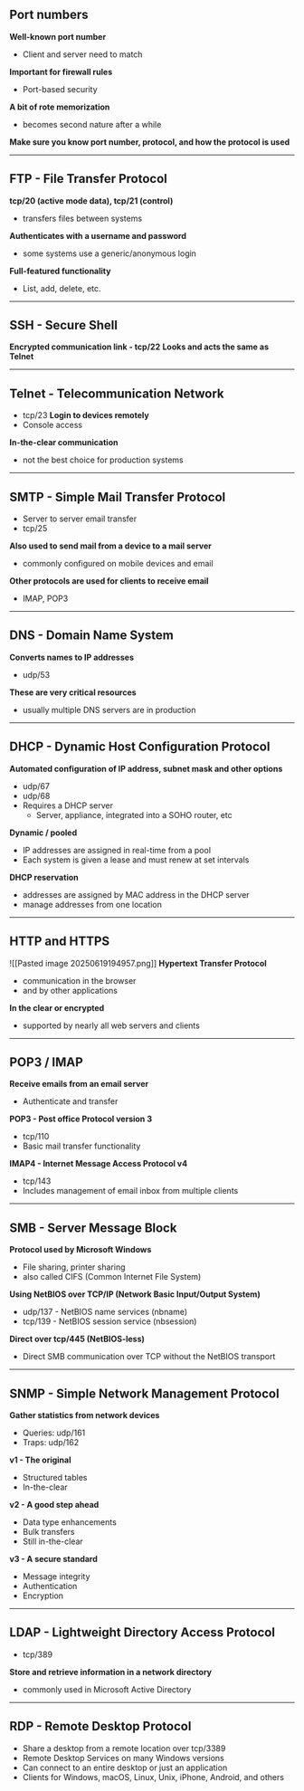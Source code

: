 ## Port numbers
**Well-known port number**
- Client and server need to match

**Important for firewall rules**
- Port-based security 

**A bit of rote memorization**
- becomes second nature after a while 

**Make sure you know port number, protocol, and how the protocol is used**

---
## FTP - File Transfer Protocol 
**tcp/20 (active mode data), tcp/21 (control)**
- transfers files between systems 

**Authenticates with a username and password**
- some systems use a generic/anonymous login 

**Full-featured functionality**
- List, add, delete, etc. 
---
## SSH - Secure Shell 
**Encrypted communication link - tcp/22**
**Looks and acts the same as Telnet** 

---
## Telnet - Telecommunication Network 
- tcp/23
**Login to devices remotely**
- Console access

**In-the-clear communication**
- not the best choice for production systems 
---
## SMTP - Simple Mail Transfer Protocol 
- Server to server email transfer 
- tcp/25

**Also used to send mail from a device to a mail server**
- commonly configured on mobile devices and email 

**Other protocols are used for clients to receive email**
- IMAP, POP3 
---
## DNS - Domain Name System 
**Converts names to IP addresses** 
- udp/53

**These are very critical resources**
- usually multiple DNS servers are in production 
---
## DHCP - Dynamic Host Configuration Protocol 
**Automated configuration of IP address, subnet mask and other options**
- udp/67
- udp/68
- Requires a DHCP server 
	- Server, appliance, integrated into a SOHO router, etc

**Dynamic / pooled**
- IP addresses are assigned in real-time from a pool 
- Each system is given a lease and must renew at set intervals

**DHCP reservation**
- addresses are assigned by MAC address in the DHCP server 
- manage addresses from one location 
---
## HTTP and HTTPS
![[Pasted image 20250619194957.png]]
**Hypertext Transfer Protocol**
- communication in the browser 
- and by other applications 

**In the clear or encrypted**
- supported by nearly all web servers and clients 
---
## POP3 / IMAP 
**Receive emails from an email server**
- Authenticate and transfer 

**POP3 - Post office Protocol version 3**
- tcp/110 
- Basic mail transfer functionality 

**IMAP4 - Internet Message Access Protocol v4**
- tcp/143 
- Includes management of email inbox from multiple clients 
---
## SMB - Server Message Block 
**Protocol used by Microsoft Windows**
- File sharing, printer sharing 
- also called CIFS (Common Internet File System)

**Using NetBIOS over TCP/IP (Network Basic Input/Output System)**
- udp/137 - NetBIOS name services (nbname)
- tcp/139 - NetBIOS session service (nbsession)

**Direct over tcp/445 (NetBIOS-less)**
- Direct SMB communication over TCP without the NetBIOS transport 
---
## SNMP - Simple Network Management Protocol 
**Gather statistics from network devices**
- Queries: udp/161 
- Traps: udp/162 

**v1 - The original**
- Structured tables 
- In-the-clear 

**v2 - A good step ahead**
- Data type enhancements
- Bulk transfers
- Still in-the-clear 

**v3 - A secure standard**
- Message integrity 
- Authentication
- Encryption 
---
## LDAP - Lightweight Directory Access Protocol 
- tcp/389

**Store and retrieve information in a network directory**
- commonly used in Microsoft Active Directory 
---
## RDP - Remote Desktop Protocol 
- Share a desktop from a remote location over tcp/3389
- Remote Desktop Services on many Windows versions 
- Can connect to an entire desktop or just an application 
- Clients for Windows, macOS, Linux, Unix, iPhone, Android, and others 